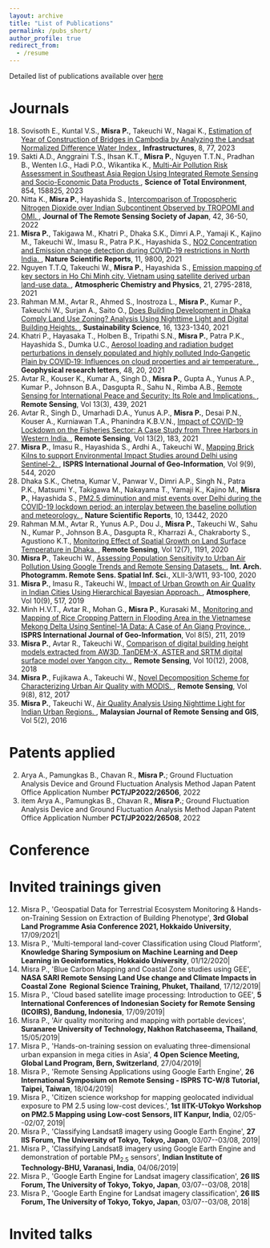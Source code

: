 ```yaml
---
layout: archive
title: "List of Publications"
permalink: /pubs_short/
author_profile: true
redirect_from:
  - /resume
---
```


Detailed list of publications available over [here](/publications/)

<!---
  <ol>{% for post in site.publications %}
    {% include archive-single-cv.html %}
  {% endfor %}</ol>
-->

# Journals

18. Sovisoth E., Kuntal V.S., **Misra P.**, Takeuchi W., Nagai K., [ Estimation of Year of Construction of Bridges in Cambodia by Analyzing the Landsat Normalized Difference Water Index ](https://www.mdpi.com/2412-3811/8/4/77), **Infrastructures**,  8, 77, 2023
17. Sakti A.D., Anggraini T.S., Ihsan K.T., **Misra P.**, Nguyen T.T.N., Pradhan B., Wenten I.G.,  Hadi P.O.,  Wikantika K., [ Multi-Air Pollution Risk Assessment in Southeast Asia Region Using Integrated Remote Sensing and Socio-Economic Data Products ](https://www.sciencedirect.com/science/article/pii/S0048969722059241), **Science of Total Environment**,  854, 158825, 2023
16. Nitta K., **Misra P.**, Hayashida S., [ Intercomparison of Tropospheric Nitrogen Dioxide over Indian Subcontinent Observed by TROPOMI and OMI. ](https://doi.org/10.11440/rssj.42.36), **Journal of The Remote Sensing Society of Japan**, 42, 36-50, 2022
15. **Misra P.**, Takigawa M., Khatri P., Dhaka S.K., Dimri A.P., Yamaji K., Kajino M., Takeuchi W., Imasu R., Patra P.K., Hayashida S., [ NO2 Concentration and Emission change detection during COVID-19 restrictions in North India. ](https://doi.org/10.1038/s41598-021-87673-2), **Nature Scientific Reports**, 11, 9800, 2021
14. Nguyen T.T.Q, Takeuchi W., **Misra P.**, Hayashida S., [ Emission mapping of key sectors in Ho Chi Minh city, Vietnam using satellite derived urban land-use data. ](https://doi.org/10.5194/acp-21-2795-2021), **Atmospheric Chemistry and Physics**, 21, 2795-2818, 2021
13. Rahman M.M., Avtar R., Ahmed S., Inostroza L., **Misra P.**, Kumar P., Takeuchi W., Surjan A., Saito O., [ Does Building Development in Dhaka Comply Land Use Zoning? Analysis Using Nighttime Light and Digital Building Heights. ](https://doi.org/10.1007/s11625-021-00923-0), **Sustainability Science**, 16, 1323-1340, 2021
12. Khatri P., Hayasaka T., Holben B., Tripathi S.N., **Misra P.**, Patra P.K., Hayashida S., Dumka U.C., [ Aerosol loading and radiation budget perturbations in densely populated and highly polluted Indo‐Gangetic Plain by COVID‐19: Influences on cloud properties and air temperature. ]( https://doi.org/10.1029/2021GL093796), **Geophysical research letters**, 48, 20, 2021
11. Avtar R., Kouser K., Kumar A.,  Singh D., **Misra P.**, Gupta A., Yunus A.P., Kumar P., Johnson B.A., Dasgupta R., Sahu N., Rimba A.B., [ Remote Sensing for International Peace and Security: Its Role and Implications. ](https://www.mdpi.com/2072-4292/13/3/439), **Remote Sensing**, Vol 13(3), 439, 2021
10. Avtar R., Singh D., Umarhadi D.A., Yunus A.P., **Misra P.**, Desai P.N., Kouser A., Kurniawan T.A., Phanindra K.B.V.N., [ Impact of COVID-19 Lockdown on the Fisheries Sector: A Case Study from Three Harbors in Western India. ](https://doi.org/10.3390/rs13020183), **Remote Sensing**, Vol 13(2), 183, 2021
9. **Misra P.**, Imasu R., Hayashida S., Ardhi A., Takeuchi W., [ Mapping Brick Kilns to support Environmental Impact Studies around Delhi using Sentinel-2. ](https://doi.org/10.3390/ijgi9090544), **ISPRS International Journal of Geo-Information**, Vol 9(9), 544, 2020
8. Dhaka S.K., Chetna, Kumar V., Panwar V., Dimri A.P., Singh N., Patra P.K., Matsumi Y., Takigawa M., Nakayama T., Yamaji K., Kajino M., **Misra P.**, Hayashida S., [ PM2.5 diminution and mist events over Delhi during the COVID-19 lockdown period: an interplay between the baseline pollution and meteorology.  ](https://doi.org/10.1038/s41598-020-70179-8), **Nature Scientific Reports**, 10, 13442, 2020
7. Rahman M.M., Avtar R., Yunus A.P., Dou J.,  **Misra P.**, Takeuchi W., Sahu N., Kumar P., Johnson B.A., Dasgupta R., Kharrazi A., Chakraborty S., Agustiono K.T., [  Monitoring Effect of Spatial Growth on Land Surface Temperature in Dhaka. ](https://doi.org/10.3390/rs12071191), **Remote Sensing**, Vol 12(7), 1191, 2020
6. **Misra P.**, Takeuchi W., [ Assessing Population Sensitivity to Urban Air Pollution Using Google Trends and Remote Sensing Datasets. ](https://doi.org/10.5194/isprs-archives-XLII-3-W11-93-2020), **Int. Arch. Photogramm. Remote Sens. Spatial Inf. Sci.**, XLII-3/W11, 93-100, 2020
5. **Misra P.**, Imasu R., Takeuchi W., [ Impact of Urban Growth on Air Quality in Indian Cities Using Hierarchical Bayesian Approach. ](https://doi.org/10.3390/atmos10090517), **Atmosphere**, Vol 10(9), 517, 2019
4. Minh H.V.T., Avtar R., Mohan G., **Misra P.**, Kurasaki M., [ Monitoring and Mapping of Rice Cropping Pattern in Flooding Area in the Vietnamese Mekong Delta Using Sentinel-1A Data: A Case of An Giang Province. ](https://doi.org/10.3390/ijgi8050211), **ISPRS International Journal of Geo-Information**, Vol 8(5), 211, 2019
3. **Misra P.**, Avtar R., Takeuchi W., [ Comparison of digital building height models extracted from AW3D, TanDEM-X, ASTER and SRTM digital surface model over Yangon city.  ](https://doi.org/10.3390/rs10122008), **Remote Sensing**, Vol 10(12), 2008, 2018
2. **Misra P.**, Fujikawa A., Takeuchi W., [ Novel Decomposition Scheme for Characterizing Urban Air Quality with MODIS. ](https://doi.org/10.3390/rs9080812), **Remote Sensing**,  Vol 9(8), 812, 2017
1. **Misra P.**, Takeuchi W., [ Air Quality Analysis Using Nighttime Light for Indian Urban Regions. ](https://doi.org/10.1088/1755-1315/37/1/012077), **Malaysian Journal of Remote Sensing and GIS**, Vol 5(2), 2016



# Patents applied
2. Arya A., Pamungkas B., Chavan R., **Misra P.**; Ground Fluctuation Analysis Device and Ground Fluctuation Analysis Method Japan Patent Office Application Number **PCT/JP2022/26506**, 2022
1. item Arya A., Pamungkas B., Chavan R., **Misra P.**; Ground Fluctuation Analysis Device and Ground Fluctuation Analysis Method Japan Patent Office Application Number **PCT/JP2022/26508**, 2022




# Conference




# Invited trainings given

12. Misra P., 'Geospatial Data for Terrestrial Ecosystem Monitoring \& Hands-on-Training Session on Extraction of Building Phenotype', **3rd Global Land Programme Asia Conference 2021, Hokkaido University**, 17/09/2021|
11. Misra P., 'Multi-temporal land-cover Classification using Cloud Platform', **Knowledge Sharing Symposium on Machine Learning and Deep Learning in Geoinformatics, Hokkaido University**, 01/12/2020|
10. Misra P., 'Blue Carbon Mapping and Coastal Zone studies using GEE', **NASA SARI Remote Sensing Land Use change and Climate Impacts in Coastal Zone  Regional Science Training, Phuket, Thailand**, 17/12/2019|
9. Misra P., 'Cloud based satellite image processing: Introduction to GEE', **5 International Conferences of Indonesian Society for Remote Sensing (ICOIRS), Bandung, Indonesia**, 17/09/2019|
8. Misra P., 'Air quality monitoring and mapping with portable devices', **Suranaree University of Technology, Nakhon Ratchaseema, Thailand**, 15/05/2019|
7. Misra P., 'Hands-on-training session on evaluating three-dimensional urban expansion in mega cities in Asia', **4 Open Science Meeting, Global Land Program, Bern, Switzerland**, 27/04/2019|
6. Misra P., 'Remote Sensing Applications using Google Earth Engine', **26 International Symposium on Remote Sensing - ISPRS TC-W/8 Tutorial, Taipei, Taiwan**, 18/04/2019|
5. Misra P., 'Citizen science workshop for mapping geolocated individual exposure to PM 2.5 using low-cost devices.', **1st IITK-UTokyo Workshop on PM2.5 Mapping using Low-cost Sensors, IIT Kanpur, India**, 02/05--02/07, 2019|
4. Misra P., 'Classifying Landsat8 imagery using Google Earth Engine', **27 IIS Forum, The University of Tokyo, Tokyo, Japan**, 03/07--03/08, 2019|
3. Misra P., 'Classifying Landsat8 imagery using Google Earth Engine and demonstration of portable PM$_2.5$ sensors', **Indian Institute of Technology-BHU, Varanasi, India**, 04/06/2019|
2. Misra P., 'Google Earth Engine for Landsat imagery classification', **26 IIS Forum, The University of Tokyo, Tokyo, Japan**, 03/07--03/08, 2018|
1. Misra P., 'Google Earth Engine for Landsat imagery classification', **26 IIS Forum, The University of Tokyo, Tokyo, Japan**, 03/07--03/08, 2018|

# Invited talks

